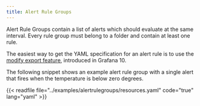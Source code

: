 ```yaml
---
title: Alert Rule Groups
---
```


Alert Rule Groups contain a list of alerts which should evaluate at the same interval.
Every rule group must belong to a folder and contain at least one rule.

The easiest way to get the YAML specification for an alert rule is to use the [modify export feature](https://grafana.com/docs/grafana/latest/alerting/set-up/provision-alerting-resources/export-alerting-resources/), introduced in Grafana 10.

The following snippet shows an example alert rule group with a single alert that fires when the temperature is below zero degrees.

{{< readfile file="../examples/alertrulegroups/resources.yaml" code="true" lang="yaml" >}}
